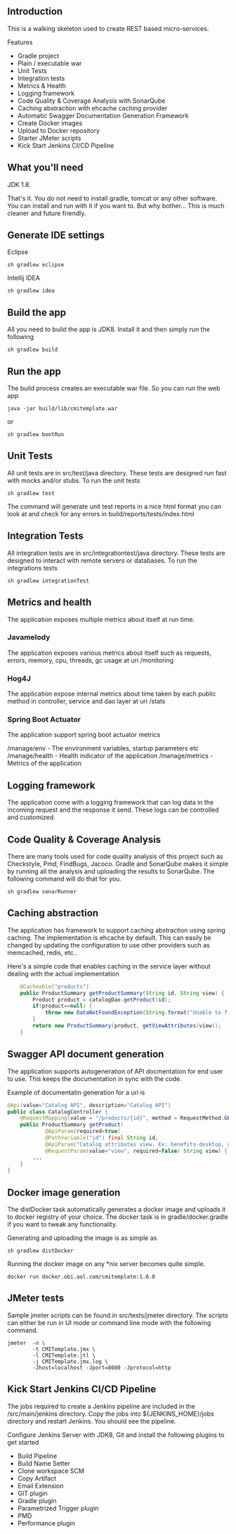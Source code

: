 ## Introduction
This is a walking skeleton used to create REST based micro-services.

Features

* Gradle project
* Plain / executable war
* Unit Tests
* Integration tests
* Metrics & Health
* Logging framework
* Code Quality & Coverage Analysis with SonarQube
* Caching abstraction with ehcache caching provider
* Automatic Swagger Documentation Generation Framework
* Create Docker images
* Upload to Docker repository
* Starter JMeter scripts
* Kick Start Jenkins CI/CD Pipeline
 
## What you'll need
JDK 1.8. 

That's it. You do not need to install gradle, tomcat or any other software. You can install and run with it if you want to. But why bother... This is much cleaner and future friendly.

## Generate IDE settings
Eclipse

```
sh gradlew eclipse
```

Intellij IDEA

```
sh gradlew idea
```


## Build the app
All you need to build the app is JDK8. Install it and then simply run the following

```
sh gradlew build
```

## Run the app
The build process creates an executable war file. So you can run the web app

```
java -jar build/lib/cmitemplate.war
```

or

```
sh gradlew bootRun
```

## Unit Tests
All unit tests are in src/test/java directory. These tests are designed run fast with mocks and/or stubs. To run the unit tests

```
sh gradlew test
```

The command will generate unit test reports in a nice html format you can look at and check for any errors in build/reports/tests/index.html
 

## Integration Tests
All integration tests are in src/integrationtest/java directory. These tests are designed to interact with remote servers or databases. To run the integrations tests

```
sh gradlew integrationTest
```

## Metrics and health 
The application exposes multiple metrics about itself at run time.

### Javamelody
The application exposes various metrics about itself such as requests, errors, memory, cpu, threads, gc usage at uri /monitoring

### Hog4J
The application expose internal metrics about time taken by each public method in controller, service and dao layer at uri /stats

### Spring Boot Actuator
The application support spring boot actuator metrics

/manage/env - The environment variables, startup parameters etc
/manage/health - Health indicator of the application
/manage/metrics - Metrics of the application

## Logging framework
The application come with a logging framework that can log data in the incoming request and the response it send. These logs can be controlled and customized.

## Code Quality & Coverage Analysis
There are many tools used for code quality analysis of this project such as Checkstyle, Pmd, FindBugs, Jacoco. Gradle and SonarQube makes it simple by running all the analysis and uploading the results to SonarQube. The following command will do that for you.
 
```
sh gradlew sonarRunner
```

## Caching abstraction
The application has framework to support caching abstraction using spring caching. The implementation is ehcache by default. This can easily be changed by updating the configuration to use other providers such as memcached, redis, etc..

Here's a simple code that enables caching in the service layer without dealing with the actual implementation

```java
    @Cacheable("products")
    public ProductSummary getProductSummary(String id, String view) {
        Product product = catalogDao.getProduct(id);
        if(product==null) {
            throw new DataNotFoundException(String.format("Unable to find product '%s' details", id));
        }
        return new ProductSummary(product, getViewAttributes(view));
    }

```

## Swagger API document generation
The application supports autogeneration of API docmentation for end user to use. This keeps the documentation in sync with the code.

Example of documentatin generation for a uri is

```java
@Api(value="Catalog API", description="Catalog API")
public class CatalogController {
    @RequestMapping(value = "/products/{id}", method = RequestMethod.GET)
    public ProductSummary getProduct(
            @ApiParam(required=true)
            @PathVariable("id") final String id,
            @ApiParam("Catalog attributes view. Ex: benefits-desktop, gathr")
            @RequestParam(value="view", required=false) String view) {
        ...
    }
}
```

## Docker image generation
The distDocker task automatically generates a docker image and uploads it to docker registry of your choice. The docker task is in gradle/docker.gradle if you want to tweak any functionality.

Generating and uploading the image is as simple as

```
sh gradlew distDocker
```

Running the docker image on any *nix server becomes quite simple.

```
docker run docker.obi.aol.com/cmitemplate:1.0.0
```

## JMeter tests
Sample jmeter scripts can be found in src/tests/jmeter directory. The scripts can either be run in UI mode or command line mode with the following command.

```
jmeter  -n \
        -t CMITemplate.jmx \
        -l CMITemplate.jtl \
        -j CMITemplate.jmx.log \
        -Jhost=localhost -Jport=8080 -Jprotocol=http
```

## Kick Start Jenkins CI/CD Pipeline
The jobs required to create a Jenkins pipeline are included in the /src/main/jenkins directory. Copy the jobs into ${JENKINS_HOME}/jobs directory and restart Jenkins. You should see the pipeline.

Configure Jenkins Server with JDK8, Git and install the following plugins to get started

* Build Pipeline
* Build Name Setter
* Clone workspace SCM
* Copy Artifact
* Email Extension
* GIT plugin
* Gradle plugin 
* Parametrized Trigger plugin
* PMD
* Performance plugin

